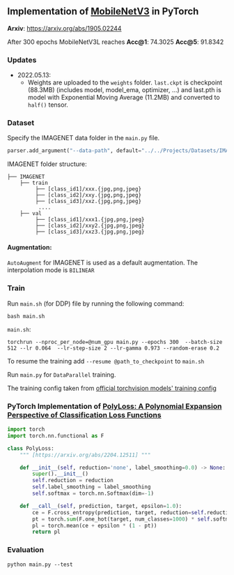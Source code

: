 ## Implementation of [MobileNetV3](https://arxiv.org/abs/1905.02244) in PyTorch

**Arxiv**: https://arxiv.org/abs/1905.02244

After 300 epochs MobileNetV3L reaches **Acc@1**: 74.3025 **Acc@5**: 91.8342

### Updates

* 2022.05.13:
    - Weights are uploaded to the `weights` folder. `last.ckpt` is checkpoint (88.3MB) (includes model, model_ema, optimizer, ...) and last.pth is model with
      Exponential Moving Average (11.2MB) and converted to `half()` tensor.

### Dataset

Specify the IMAGENET data folder in the `main.py` file.

``` python
parser.add_argument("--data-path", default="../../Projects/Datasets/IMAGENET/", type=str, help="dataset path")
```

IMAGENET folder structure:

```
├── IMAGENET 
    ├── train
         ├── [class_id1]/xxx.{jpg,png,jpeg}
         ├── [class_id2]/xxy.{jpg,png,jpeg}
         ├── [class_id3]/xxz.{jpg,png,jpeg}
          ....
    ├── val
         ├── [class_id1]/xxx1.{jpg,png,jpeg}
         ├── [class_id2]/xxy2.{jpg,png,jpeg}
         ├── [class_id3]/xxz3.{jpg,png,jpeg}
```

#### Augmentation:

`AutoAugment` for IMAGENET is used as a default augmentation. The interpolation mode is `BILINEAR`

### Train

Run `main.sh` (for DDP) file by running the following command:

```
bash main.sh
```

`main.sh`:

```
torchrun --nproc_per_node=@num_gpu main.py --epochs 300  --batch-size 512 --lr 0.064  --lr-step-size 2 --lr-gamma 0.973 --random-erase 0.2
```

To resume the training add `--resume @path_to_checkpoint` to `main.sh`

Run `main.py` for `DataParallel` training.

The training config taken
from [official torchvision models' training config](https://github.com/pytorch/vision/tree/970ba3555794d163daca0ab95240d21e3035c304/references/classification)

### PyTorch Implementation of [PolyLoss: A Polynomial Expansion Perspective of Classification Loss Functions](https://arxiv.org/abs/2204.12511)
```py
import torch
import torch.nn.functional as F

class PolyLoss:
    """ [https://arxiv.org/abs/2204.12511] """

    def __init__(self, reduction='none', label_smoothing=0.0) -> None:
        super().__init__()
        self.reduction = reduction
        self.label_smoothing = label_smoothing
        self.softmax = torch.nn.Softmax(dim=-1)

    def __call__(self, prediction, target, epsilon=1.0):
        ce = F.cross_entropy(prediction, target, reduction=self.reduction, label_smoothing=self.label_smoothing)
        pt = torch.sum(F.one_hot(target, num_classes=1000) * self.softmax(prediction), dim=-1)
        pl = torch.mean(ce + epsilon * (1 - pt))
        return pl
```

### Evaluation
```commandline
python main.py --test
```
